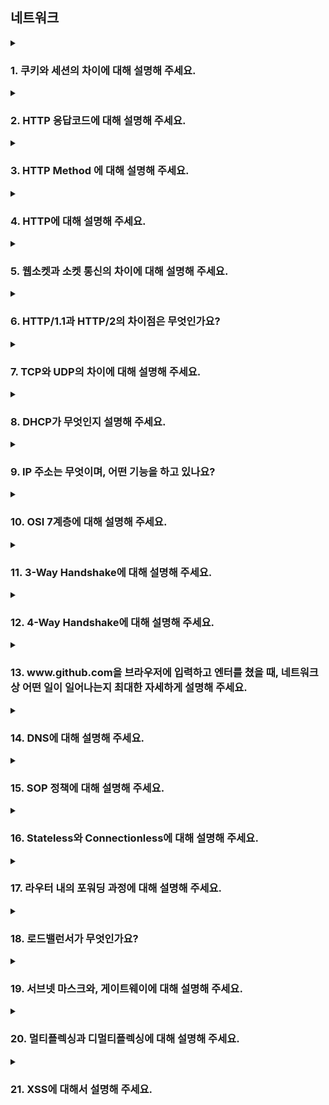 ## 네트워크

<details> <summary><h3>1. 쿠키와 세션의 차이에 대해 설명해 주세요.</h3></summary> <ul> <li>쿠키는 클라이언트에 저장되고, 세션은 서버에 저장됩니다. 쿠키는 사용자의 정보를 로컬에 저장해 요청마다 서버에 자동 전송되며, 세션은 서버가 클라이언트를 식별하기 위한 임시 ID(세션 ID)를 클라이언트에 전달하고 상태를 서버에 저장합니다.</li> <li>세션 방식의 로그인 과정에 대해 설명해 주세요. 사용자가 로그인하면 서버는 인증 후 세션을 생성하고, 고유한 세션 ID를 생성해 클라이언트에게 쿠키 형태로 전달합니다. 이후 요청마다 클라이언트는 해당 세션 ID를 보내고, 서버는 이를 기반으로 사용자 상태를 유지합니다.</li> <li>HTTP의 특성인 Stateless에 대해 설명해 주세요. HTTP는 기본적으로 상태를 유지하지 않는 Stateless 프로토콜입니다. 즉, 이전 요청과 다음 요청이 독립적으로 처리됩니다.</li> <li>Stateless의 의미를 살펴보면, 세션은 적절하지 않은 인증 방법 아닌가요? 세션은 HTTP의 Stateless한 특성을 보완하기 위한 수단입니다. 서버가 상태를 유지하지 않는 구조에서, 애플리케이션 계층에서 상태를 유지하기 위해 사용하는 방식입니다.</li> <li>규모가 커져 서버가 여러 개가 된다면, 세션을 어떻게 관리할 수 있을까요? Sticky Session, 세션 클러스터링, Redis와 같은 중앙 세션 저장소를 이용해 세션을 분산 환경에서도 일관되게 유지할 수 있습니다.</li> </ul> </details>

<details> <summary><h3>2. HTTP 응답코드에 대해 설명해 주세요.</h3></summary> <ul> <li>401 (Unauthorized) 와 403 (Forbidden)은 의미적으로 어떤 차이가 있나요? 401은 인증이 필요하다는 의미로, 인증되지 않은 사용자의 요청을 거부합니다. 403은 인증은 되었지만 해당 자원에 접근할 권한이 없는 경우를 의미합니다.</li> <li>200 (OK) 와 201 (Created)의 차이에 대해 설명해 주세요. 200은 요청이 성공적으로 처리되었음을 의미하고, 201은 요청이 성공적으로 처리되었으며, 그 결과로 새로운 리소스가 생성되었음을 의미합니다.</li> <li>필요하다면 저희가 직접 응답코드를 정의해서 사용할 수 있을까요? 예를 들어 285번처럼요. HTTP 표준은 100~599 범위 내에서 정의된 상태 코드를 사용해야 하지만, 서버 내부적으로 비표준 코드를 사용하고 클라이언트가 이를 처리하도록 만들 수는 있습니다. 그러나 일반적으로 권장되지 않으며, 200~500 범위 내의 의미 있는 코드로 표현하는 것이 바람직합니다.</li> </ul> </details>

<details> <summary><h3>3. HTTP Method 에 대해 설명해 주세요.</h3></summary> <ul> <li>HTTP Method의 멱등성에 대해 설명해 주세요. 멱등성은 요청을 여러 번 수행해도 결과가 같다는 의미입니다. 예: GET, PUT, DELETE는 멱등성을 가지며, POST는 일반적으로 멱등하지 않습니다.</li> <li>GET과 POST의 차이는 무엇인가요? GET은 데이터를 URL에 담아 전송하며, 주로 조회 요청에 사용됩니다. POST는 데이터를 Body에 담아 전송하며, 리소스를 생성하거나 서버의 상태를 변경할 때 사용됩니다.</li> <li>POST와 PUT, PATCH의 차이는 무엇인가요? POST는 리소스를 생성할 때 사용하고, PUT은 전체 리소스를 대체합니다. PATCH는 리소스의 일부만 수정할 때 사용합니다.</li> <li>HTTP 1.1 이후로, GET에도 Body에 데이터를 실을 수 있게 되었습니다. 그럼에도 불구하고 왜 아직도 이런 방식을 지양하는 것일까요? 표준적으로 GET 요청의 Body는 무시되는 경우가 많고, 캐싱 및 프록시 처리에 문제가 발생할 수 있기 때문입니다. 또한 서버 구현마다 동작이 달라질 수 있어 호환성 이슈가 존재합니다.</li> </ul> </details>

<details> <summary><h3>4. HTTP에 대해 설명해 주세요.</h3></summary> <ul> <li>공개키와 대칭키에 대해 설명해 주세요. 공개키는 암호화에, 개인키는 복호화에 사용되는 비대칭 암호 방식입니다. 반면, 대칭키는 같은 키로 암호화와 복호화를 수행합니다.</li> <li>왜 HTTPS Handshake 과정에서는 인증서를 사용하는 것 일까요? 클라이언트가 서버의 신원을 검증하고, 중간자 공격을 방지하기 위해 서버의 인증서(공개키 포함)를 사용합니다.</li> <li>SSL과 TLS의 차이는 무엇인가요? TLS는 SSL의 후속 버전으로, 더 강력한 암호화와 보안 취약점 개선이 포함된 프로토콜입니다. 현재는 SSL 대신 TLS가 사용됩니다.</li> </ul> </details>

<details> <summary><h3>5. 웹소켓과 소켓 통신의 차이에 대해 설명해 주세요.</h3></summary> <ul> <li>소켓과 포트의 차이가 무엇인가요? 소켓은 IP 주소와 포트 번호를 합친 네트워크 통신의 종단점이며, 포트는 한 IP 내에서 여러 애플리케이션을 식별하는 번호입니다.</li> <li>여러 소켓이 있다고 할 때, 그 소켓의 포트 번호는 모두 다른가요? 같은 IP에서 같은 포트는 중복될 수 없습니다. 하지만 서로 다른 IP나 프로토콜을 사용하면 동일한 포트 번호를 사용할 수 있습니다.</li> <li>사용자의 요청이 무수히 많아지면, 소켓도 무수히 생성되나요? TCP의 경우, 각 클라이언트 요청에 대해 개별 소켓이 생성됩니다. 하지만 서버는 커넥션 풀이나 이벤트 기반 처리를 통해 자원 관리를 합니다.</li> </ul> </details>

<details> <summary><h3>6. HTTP/1.1과 HTTP/2의 차이점은 무엇인가요?</h3></summary> <ul> <li>HOL Blocking에 대해 설명해 주세요. Head-of-Line Blocking은 하나의 요청이 지연되면 뒤의 요청도 함께 지연되는 현상입니다. HTTP/2는 멀티플렉싱을 통해 이를 해결합니다.</li> <li>HTTP/3.0의 주요 특징에 대해 설명해 주세요. HTTP/3는 TCP 대신 UDP 기반의 QUIC 프로토콜을 사용하여 0-RTT 핸드셰이크, 멀티플렉싱, 패킷 손실 복구 성능을 향상시킵니다.</li> </ul> </details>

<details> <summary><h3>7. TCP와 UDP의 차이에 대해 설명해 주세요.</h3></summary> <ul> <li>Checksum이 무엇인가요? 전송 데이터의 무결성을 확인하기 위한 값으로, 데이터 오류를 감지할 수 있습니다.</li> <li>TCP와 UDP 중 어느 프로토콜이 Checksum을 수행할까요? 둘 다 Checksum을 수행하지만, TCP는 강제이고 UDP는 선택 사항입니다.</li> <li>Checksum을 통해 오류를 정정할 수 있나요? Checksum은 오류를 ‘검출’할 수는 있지만, ‘정정’할 수는 없습니다.</li> <li>TCP가 신뢰성을 보장하는 방법에 대해 설명해 주세요. TCP는 순서 보장, 재전송, 흐름 제어, 혼잡 제어 등의 메커니즘으로 신뢰성을 보장합니다.</li> <li>TCP의 혼잡 제어 처리 방법에 대해 설명해 주세요. 슬로우 스타트, 혼잡 회피, 패킷 손실 시 다중 감소 방식 등을 통해 네트워크 혼잡을 조절합니다.</li> <li>왜 HTTP는 TCP를 사용하나요? 신뢰성과 순서 보장이 중요하기 때문입니다. 텍스트 기반 통신에서는 손실이나 순서 뒤바뀜이 치명적입니다.</li> <li>HTTP/3에서는 왜 UDP를 사용하나요? 위에서 언급한 UDP의 문제가 해결되었나요? UDP 위에 QUIC이라는 계층을 덧씌워 신뢰성과 순서를 애플리케이션 계층에서 해결함으로써, 속도 향상과 동시에 안정성 확보가 가능합니다.</li> <li>브라우저는 어떤 서버가 TCP를 쓰는지 UDP를 쓰는지 어떻게 알 수 있나요? 브라우저는 DNS와 ALPN(Application Layer Protocol Negotiation)을 통해 서버가 지원하는 프로토콜을 확인합니다.</li> <li>새로운 프로토콜을 TCP/UDP 중 하나로 구현한다면, 어떤 기준으로 선택하시겠어요? 신뢰성, 순서 보장, 실시간성, 구현 복잡도 등을 기준으로 판단합니다. 예: 실시간 통신은 UDP, 데이터 정확성이 중요하면 TCP.</li> </ul> </details>

<details> <summary><h3>8. DHCP가 무엇인지 설명해 주세요.</h3></summary> <ul> <li>DHCP는 몇 계층 프로토콜인가요? DHCP는 애플리케이션 계층의 프로토콜입니다.</li> <li>DHCP는 어떻게 동작하나요? 1) 클라이언트가 브로드캐스트로 DHCP Discover 메시지를 보냅니다. 2) 서버는 DHCP Offer 메시지를 보냅니다. 3) 클라이언트는 원하는 IP에 대해 DHCP Request를 보냅니다. 4) 서버는 DHCP Acknowledgement로 할당을 확정합니다.</li> <li>DHCP에서 UDP를 사용하는 이유가 무엇인가요? TCP는 연결을 맺기 위해 IP가 필요하지만, DHCP는 IP 할당 전 단계에서 작동하므로, 연결이 불필요한 UDP를 사용합니다.</li> <li>DHCP에서, IP 주소 말고 추가로 제공해주는 정보가 있나요? 서브넷 마스크, 게이트웨이, DNS 서버 주소, 리스 기간 등 다양한 네트워크 설정 정보를 제공합니다.</li> <li>DHCP의 유효기간은 얼마나 긴가요? 리스 기간은 서버 설정에 따라 다르며, 몇 분에서 며칠까지 설정할 수 있습니다. 중간에 갱신이 가능합니다.</li> </ul> </details>

<details> <summary><h3>9. IP 주소는 무엇이며, 어떤 기능을 하고 있나요?</h3></summary> <ul> <li>IPv6는 IPv4의 주소 고갈 문제를 해결하기 위해 만들어졌지만, 아직도 수많은 기기가 IPv4를 사용하고 있습니다. 고갈 문제를 어떻게 해결할 수 있을까요? NAT(Network Address Translation), 사설 IP, 재할당 등의 기술로 IP 재사용이 가능하게 하여 주소 고갈 문제를 완화하고 있습니다.</li> <li>IPv4와 IPv6의 차이에 대해 설명해 주세요. IPv4는 32비트 주소 체계로 약 43억 개의 주소를 지원하고, IPv6는 128비트로 사실상 무한에 가까운 주소 공간을 제공합니다. 또한, IPv6는 보안, QoS 등을 기본 내장합니다.</li> <li>수많은 사람들이 유동 IP를 사용하고 있지만, 수많은 공유기에서는 고정 주소를 제공하는 기능이 이미 존재합니다. 어떻게 가능한 걸까요? 공유기는 내부 네트워크에 대해 사설 IP를 고정으로 할당하고, NAT를 통해 외부에는 하나의 공인 IP만 사용합니다.</li> <li>IPv4를 사용하는 장비와 IPv6를 사용하는 같은 네트워크 내에서 통신이 가능한가요? 가능하다면 어떤 방법을 사용하나요? 직접 통신은 불가능하지만, 터널링, 듀얼 스택 방식 등을 통해 서로 다른 주소 체계 간의 통신을 가능하게 할 수 있습니다.</li> <li>IP가 송신자와 수신자를 정확하게 전송되는 것을 보장해 주나요? 아니요. IP는 비신뢰성 프로토콜이며, 전송의 성공을 보장하지 않습니다. 신뢰성은 상위 계층인 TCP가 담당합니다.</li> <li>IPv4에서 수행하는 Checksum과 TCP에서 수행하는 Checksum은 어떤 차이가 있나요? IPv4의 Checksum은 IP 헤더에만 적용되며, TCP Checksum은 헤더와 데이터 전체를 검사하여 더 강력한 무결성 검사를 수행합니다.</li> <li>TTL(Hop Limit)이란 무엇인가요? 패킷이 네트워크를 몇 번(몇 개의 라우터)을 통과할 수 있는지를 제한하는 값입니다. 루프 방지 및 패킷 유효 시간 설정에 사용됩니다.</li> <li>IP 주소와 MAC 주소의 차이에 대해 설명해 주세요. IP는 네트워크 계층에서 논리적 주소이며, MAC은 데이터 링크 계층의 물리적 주소입니다. IP는 네트워크 경로를 따라 변경될 수 있지만, MAC은 NIC에 고정됩니다.</li> </ul> </details>

<details> <summary><h3>10. OSI 7계층에 대해 설명해 주세요.</h3></summary> <ul> <li>Transport Layer와, Network Layer의 차이에 대해 설명해 주세요. Transport Layer는 포트 단위의 통신 및 신뢰성(예: TCP)을 제공하고, Network Layer는 IP 주소 기반의 라우팅과 전송을 담당합니다.</li> <li>L3 Switch와 Router의 차이에 대해 설명해 주세요. 둘 다 3계층 라우팅이 가능하지만, L3 스위치는 LAN 내에서 빠른 라우팅이 가능하며, 라우터는 WAN 간 통신이나 NAT, 방화벽 등의 기능을 더 포함합니다.</li> <li>각 Layer는 패킷을 어떻게 명칭하나요? - 7~5계층: 데이터 - 4계층(Transport): 세그먼트 - 3계층(Network): 패킷 - 2계층(Data Link): 프레임 - 1계층(Physical): 비트</li> <li>각각의 Header의 Packing Order에 대해 설명해 주세요. 데이터 → TCP/UDP 헤더 → IP 헤더 → MAC 헤더 순으로 캡슐화되어 전송됩니다.</li> <li>ARP에 대해 설명해 주세요. Address Resolution Protocol은 IP 주소를 이용해 같은 네트워크 내의 MAC 주소를 조회하는 프로토콜입니다.</li> </ul> </details>

<details> <summary><h3>11. 3-Way Handshake에 대해 설명해 주세요.</h3></summary> <ul> <li>ACK, SYN 같은 정보는 어떻게 전달하는 것 일까요? TCP 헤더에 있는 플래그 비트를 통해 SYN, ACK, FIN 등의 제어 정보를 전달합니다.</li> <li>2-Way Handshaking를 하지 않는 이유에 대해 설명해 주세요. 상호 동기화가 되지 않아 패킷 유실이나 중복, 위조에 대한 처리가 어렵기 때문입니다. 3-Way Handshake는 이를 보완합니다.</li> <li>두 호스트가 동시에 연결을 시도하면, 연결이 가능한가요? 가능하다면 어떻게 통신 연결을 수행하나요? 가능합니다. 양쪽 모두 SYN을 보내고, 서로 ACK를 보내는 식으로 동시에 3-Way Handshake가 완료됩니다.</li> <li>SYN Flooding에 대해 설명해 주세요. 공격자가 SYN만 보내고 응답하지 않아, 서버의 리소스를 고갈시키는 DoS 공격입니다.</li> <li>3-Way Handshake의 속도 문제 때문에 이동 수를 줄이는 0-RTT 기법을 많이 적용하고 있습니다. 어떤 방식으로 가능한 걸까요? 이전 연결에서 공유한 세션 정보를 기반으로 최초 요청과 데이터를 동시에 보내, 최초 요청에 대한 대기 시간을 줄입니다. QUIC 등에서 사용됩니다.</li> </ul> </details>

<details> <summary><h3>12. 4-Way Handshake에 대해 설명해 주세요.</h3></summary> <ul> <li>패킷이 4-way handshake 목적인지 어떻게 파악할 수 있을까요? TCP 헤더의 FIN, ACK 플래그를 통해 종료 시퀀스를 구분합니다.</li> <li>빨리 끊어야 할 경우엔, (즉, 4-way Handshake를 할 여유가 없다면) 어떻게 종료할 수 있을까요? RST 플래그를 사용해 강제로 연결을 종료할 수 있습니다.</li> <li>4-Way Handshake 과정에서 중간에 한쪽 네트워크가 강제로 종료된다면, 반대쪽은 이를 어떻게 인식할 수 있을까요? 응답이 오지 않거나 타임아웃이 발생하면 연결이 끊긴 것으로 간주하고 종료 처리를 합니다.</li> <li>왜 종료 후에 바로 끝나지 않고, TIME_WAIT 상태로 대기하는 것 일까요? 재전송된 패킷이 뒤늦게 도착했을 때 다른 연결에 영향을 주지 않기 위해 일정 시간 동안 대기합니다.</li> </ul> </details>

<details> <summary><h3>13. www.github.com을 브라우저에 입력하고 엔터를 쳤을 때, 네트워크 상 어떤 일이 일어나는지 최대한 자세하게 설명해 주세요.</h3></summary> <ul> <li>DNS 쿼리를 통해 얻어진 IP는 어디를 가리키고 있나요? 도메인(github.com)에 해당하는 실제 서버의 공인 IP 주소를 반환합니다. 이는 DNS 서버에 따라 캐싱되거나, 계층적으로 조회됩니다.</li> <li>Web Server와 Web Application Server의 차이에 대해 설명해 주세요. Web Server는 정적 리소스(HTML, CSS 등)를 처리하고, WAS는 동적 로직(JSP, Servlet 등)을 처리합니다. WAS는 Web Server 뒤에 위치하여 복잡한 비즈니스 로직을 수행합니다.</li> <li>URL, URI, URN은 어떤 차이가 있나요? - URI: 리소스를 식별하는 전체 개념 (URL과 URN 포함) - URL: 위치(주소)를 포함한 리소스 식별자 - URN: 이름만으로 리소스를 식별하는 식별자 (ex: ISBN)</li> </ul> </details>

<details> <summary><h3>14. DNS에 대해 설명해 주세요.</h3></summary> <ul> <li>DNS는 몇 계층 프로토콜인가요? 애플리케이션 계층의 프로토콜입니다.</li> <li>UDP와 TCP 중 어떤 것을 사용하나요? 일반적으로는 UDP를 사용하지만, 응답이 크거나 전송 오류가 있을 때 TCP로 전환합니다.</li> <li>DNS Recursive Query, Iterative Query가 무엇인가요? Recursive: 클라이언트를 대신해 DNS 서버가 모든 과정을 처리 Iterative: 각 DNS 서버가 다음 서버를 알려주고, 클라이언트가 직접 순차적으로 요청</li> <li>DNS 쿼리 과정에서 손실이 발생한다면, 어떻게 처리하나요? UDP는 손실될 수 있으므로, 일정 시간 안에 응답이 없으면 재전송합니다. 이후 TCP로 재요청할 수 있습니다.</li> <li>캐싱된 DNS 쿼리가 잘못 될 수도 있습니다. 이 경우, 어떻게 에러를 보정할 수 있나요? TTL(Time to Live)이 만료되거나, 수동으로 DNS 캐시를 삭제하면 새로운 쿼리로 최신 정보를 가져옵니다.</li> <li>DNS 레코드 타입 중 A, CNAME, AAAA의 차이에 대해서 설명해주세요. - A: IPv4 주소 - AAAA: IPv6 주소 - CNAME: 도메인 별칭 (별명을 본래 주소로 매핑)</li> <li>hosts 파일은 어떤 역할을 하나요? DNS와 비교하였을 때 어떤 것이 우선순위가 더 높나요? 로컬에서 도메인을 IP에 직접 매핑하며, DNS보다 우선순위가 높습니다.</li> </ul> </details>


<details> <summary><h3>15. SOP 정책에 대해 설명해 주세요.</h3></summary> <ul> <li>CORS 정책이 무엇인가요? Cross-Origin Resource Sharing. 다른 도메인 간의 자원 공유를 가능하게 하기 위한 HTTP 기반 정책입니다.</li> <li>Preflight에 대해 설명해 주세요. 실제 요청 전, 서버에 OPTIONS 요청을 보내 CORS 허용 여부를 확인하는 사전 요청입니다.</li> </ul> </details>


<details> <summary><h3>16. Stateless와 Connectionless에 대해 설명해 주세요.</h3></summary> <ul> <li>왜 HTTP는 Stateless 구조를 채택하고 있을까요? 확장성과 단순성을 확보하기 위함입니다. 요청 간 독립성이 높아지고 서버 부하가 줄어듭니다.</li> <li>Connectionless의 논리대로면 성능이 되게 좋지 않을 것으로 보이는데, 해결 방법이 있을까요? Keep-Alive, 캐싱, 세션 및 토큰 기반 인증 등으로 성능과 상태 유지를 보완합니다.</li> <li>TCP의 keep-alive와 HTTP의 keep-alive의 차이는 무엇인가요? TCP의 keep-alive는 연결 자체를 유지하기 위한 것이고, HTTP의 keep-alive는 여러 요청을 같은 TCP 연결 위에서 처리하여 효율을 높입니다.</li> </ul> </details>


<details> <summary><h3>17. 라우터 내의 포워딩 과정에 대해 설명해 주세요.</h3></summary> <ul> <li>라우팅과 포워딩의 차이는 무엇인가요? 라우팅은 최적 경로를 결정하는 과정이고, 포워딩은 결정된 경로를 따라 실제 패킷을 전송하는 과정입니다.</li> <li>라우팅 알고리즘에 대해 설명해 주세요. Distance Vector (RIP), Link State (OSPF), Hybrid (EIGRP) 등이 있으며, 각 노드는 경로 비용 기반으로 테이블을 구성합니다.</li> <li>포워딩 테이블의 구조에 대해 설명해 주세요. 목적지 주소, 넥스트 홉(next hop), 인터페이스 정보 등을 담고 있으며, 이를 바탕으로 패킷을 전달합니다.</li> </ul> </details>


<details> <summary><h3>18. 로드밸런서가 무엇인가요?</h3></summary> <ul> <li>L4 로드밸런서와, L7 로드밸런서의 차이에 대해 설명해 주세요. L4는 TCP/UDP 기반의 네트워크 계층에서 동작하고, L7은 HTTP 등의 애플리케이션 계층에서 동작하여 URI, 헤더 등을 기반으로 라우팅합니다.</li> <li>로드밸런서 알고리즘에 대해 설명해 주세요. Round Robin, Least Connections, IP Hash, Weighted Round Robin 등이 있으며 상황에 따라 선택됩니다.</li> <li>일부 장치가 문제가 생겼다면? 헬스 체크(Health Check)를 주기적으로 수행해 비정상 노드를 자동으로 제외시킵니다.</li> <li>DNS를 활용한 로드밸런싱 방법은? 하나의 도메인에 대해 여러 IP를 등록하고, DNS가 라운드로빈 방식 등으로 분산시키는 구조입니다.</li> </ul> </details>


<details> <summary><h3>19. 서브넷 마스크와, 게이트웨이에 대해 설명해 주세요.</h3></summary> <ul> <li>NAT에 대해 설명해 주세요. 사설 IP와 공인 IP를 변환해주는 기술로, 다수의 장치가 하나의 공인 IP로 외부와 통신할 수 있도록 합니다.</li> <li>서브넷 마스크의 표현 방식에 대해 설명해 주세요. CIDR 표기법(예: /24)과 10진수 점 표기법(예: 255.255.255.0)이 있습니다. 이는 네트워크/호스트 비트를 구분합니다.</li> <li>255.0.255.0 같은 꼴의 서브넷 마스크도 가능한가요? 불가능합니다. 서브넷 마스크는 연속된 1과 0으로만 구성되어야 하므로, 중간에 1과 0이 섞이면 안 됩니다.</li> </ul> </details>

<details> <summary><h3>20. 멀티플렉싱과 디멀티플렉싱에 대해 설명해 주세요.</h3></summary> <ul> <li>디멀티플렉싱의 과정에 대해 설명해 주세요. 수신 측에서 IP, 포트 등의 정보를 기반으로 들어온 데이터를 각 애플리케이션에 전달하는 과정입니다. 소켓 정보 기반으로 식별합니다.</li> </ul> </details>


<details> <summary><h3>21. XSS에 대해서 설명해 주세요.</h3></summary> <ul> <li>CSRF랑 XSS는 어떤 차이가 있나요? XSS는 클라이언트 측 스크립트를 삽입해 공격하고, CSRF는 사용자의 권한을 악용해 요청을 보내는 공격입니다.</li> <li>XSS는 프론트엔드에서만 막을 수 있나요? 아니요. 서버에서도 입력 검증과 출력 이스케이프를 통해 방어해야 하며, Content-Security-Policy 등의 보안 헤더도 중요합니다.</li> </ul> </details>

